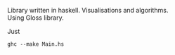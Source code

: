 Library written in haskell. Visualisations and algorithms.  
Using Gloss library.

Just 
```
ghc --make Main.hs
```
